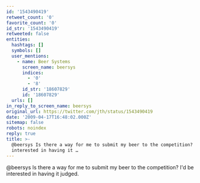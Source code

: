 ```yaml
---
id: '1543490419'
retweet_count: '0'
favorite_count: '0'
id_str: '1543490419'
retweeted: false
entities:
  hashtags: []
  symbols: []
  user_mentions:
    - name: Beer Systems
      screen_name: beersys
      indices:
        - '0'
        - '8'
      id_str: '18607829'
      id: '18607829'
  urls: []
in_reply_to_screen_name: beersys
original_url: https://twitter.com/jth/status/1543490419
date: '2009-04-17T16:48:02.000Z'
sitemap: false
robots: noindex
reply: true
title: >-
  @beersys Is there a way for me to submit my beer to the competition? I'd be
  interested in having it …
---
```


@beersys Is there a way for me to submit my beer to the competition? I'd be interested in having it judged.